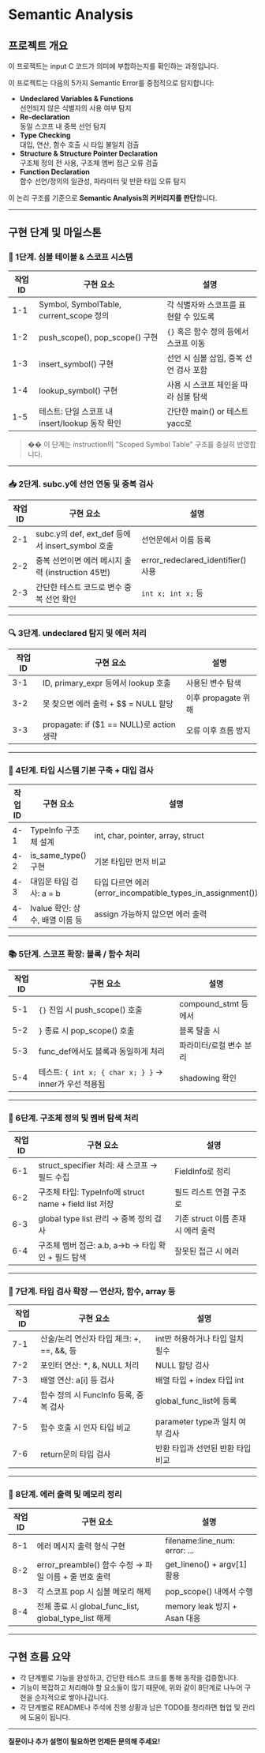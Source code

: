 # Semantic Analysis

## 프로젝트 개요
이 프로젝트는 input C 코드가 의미에 부합하는지를 확인하는 과정입니다.

이 프로젝트는 다음의 5가지 Semantic Error를 중점적으로 탐지합니다:
- **Undeclared Variables & Functions**  
  선언되지 않은 식별자의 사용 여부 탐지
- **Re-declaration**  
  동일 스코프 내 중복 선언 탐지
- **Type Checking**  
  대입, 연산, 함수 호출 시 타입 불일치 검출
- **Structure & Structure Pointer Declaration**  
  구조체 정의 전 사용, 구조체 멤버 접근 오류 검출
- **Function Declaration**  
  함수 선언/정의의 일관성, 파라미터 및 반환 타입 오류 탐지

이 논리 구조를 기준으로 **Semantic Analysis의 커버리지를 판단**합니다.

---

## 구현 단계 및 마일스톤

### 🧱 1단계. 심볼 테이블 & 스코프 시스템
| 작업 ID | 구현 요소 | 설명 |
|--------|----------|------|
| 1-1 | Symbol, SymbolTable, current_scope 정의 | 각 식별자와 스코프를 표현할 수 있도록 |
| 1-2 | push_scope(), pop_scope() 구현 | `{}` 혹은 함수 정의 등에서 스코프 이동 |
| 1-3 | insert_symbol() 구현 | 선언 시 심볼 삽입, 중복 선언 검사 포함 |
| 1-4 | lookup_symbol() 구현 | 사용 시 스코프 체인을 따라 심볼 탐색 |
| 1-5 | 테스트: 단일 스코프 내 insert/lookup 동작 확인 | 간단한 main() or 테스트 yacc로 |

> �� 이 단계는 instruction의 "Scoped Symbol Table" 구조를 충실히 반영합니다.

---

### 📥 2단계. subc.y에 선언 연동 및 중복 검사
| 작업 ID | 구현 요소 | 설명 |
|--------|----------|------|
| 2-1 | subc.y의 def, ext_def 등에서 insert_symbol 호출 | 선언문에서 이름 등록 |
| 2-2 | 중복 선언이면 에러 메시지 출력 (instruction 45번) | error_redeclared_identifier() 사용 |
| 2-3 | 간단한 테스트 코드로 변수 중복 선언 확인 | `int x; int x;` 등 |

---

### 🔍 3단계. undeclared 탐지 및 에러 처리
| 작업 ID | 구현 요소 | 설명 |
|--------|----------|------|
| 3-1 | ID, primary_expr 등에서 lookup 호출 | 사용된 변수 탐색 |
| 3-2 | 못 찾으면 에러 출력 + $$ = NULL 할당 | 이후 propagate 위해 |
| 3-3 | propagate: if ($1 == NULL)로 action 생략 | 오류 이후 흐름 방지 |

---

### 🧠 4단계. 타입 시스템 기본 구축 + 대입 검사
| 작업 ID | 구현 요소 | 설명 |
|--------|----------|------|
| 4-1 | TypeInfo 구조체 설계 | int, char, pointer, array, struct |
| 4-2 | is_same_type() 구현 | 기본 타입만 먼저 비교 |
| 4-3 | 대입문 타입 검사: a = b | 타입 다르면 에러 (error_incompatible_types_in_assignment()) |
| 4-4 | lvalue 확인: 상수, 배열 이름 등 | assign 가능하지 않으면 에러 출력 |

---

### 📚 5단계. 스코프 확장: 블록 / 함수 처리
| 작업 ID | 구현 요소 | 설명 |
|--------|----------|------|
| 5-1 | `{}` 진입 시 push_scope() 호출 | compound_stmt 등에서 |
| 5-2 | `}` 종료 시 pop_scope() 호출 | 블록 탈출 시 |
| 5-3 | func_def에서도 블록과 동일하게 처리 | 파라미터/로컬 변수 분리 |
| 5-4 | 테스트: `{ int x; { char x; } }` → inner가 우선 적용됨 | shadowing 확인 |

---

### 🧱 6단계. 구조체 정의 및 멤버 탐색 처리
| 작업 ID | 구현 요소 | 설명 |
|--------|----------|------|
| 6-1 | struct_specifier 처리: 새 스코프 → 필드 수집 | FieldInfo로 정리 |
| 6-2 | 구조체 타입: TypeInfo에 struct name + field list 저장 | 필드 리스트 연결 구조로 |
| 6-3 | global type list 관리 → 중복 정의 검사 | 기존 struct 이름 존재 시 에러 출력 |
| 6-4 | 구조체 멤버 접근: a.b, a->b → 타입 확인 + 필드 탐색 | 잘못된 접근 시 에러 |

---

### 🧠 7단계. 타입 검사 확장 — 연산자, 함수, array 등
| 작업 ID | 구현 요소 | 설명 |
|--------|----------|------|
| 7-1 | 산술/논리 연산자 타입 체크: +, ==, &&, 등 | int만 허용하거나 타입 일치 필수 |
| 7-2 | 포인터 연산: *, &, NULL 처리 | NULL 할당 검사 |
| 7-3 | 배열 연산: a[i] 등 검사 | 배열 타입 + index 타입 int |
| 7-4 | 함수 정의 시 FuncInfo 등록, 중복 검사 | global_func_list에 등록 |
| 7-5 | 함수 호출 시 인자 타입 비교 | parameter type과 일치 여부 검사 |
| 7-6 | return문의 타입 검사 | 반환 타입과 선언된 반환 타입 비교 |

---

### 🧼 8단계. 에러 출력 및 메모리 정리
| 작업 ID | 구현 요소 | 설명 |
|--------|----------|------|
| 8-1 | 에러 메시지 출력 형식 구현 | filename:line_num: error: ... |
| 8-2 | error_preamble() 함수 수정 → 파일 이름 + 줄 번호 출력 | get_lineno() + argv[1] 활용 |
| 8-3 | 각 스코프 pop 시 심볼 메모리 해제 | pop_scope() 내에서 수행 |
| 8-4 | 전체 종료 시 global_func_list, global_type_list 해제 | memory leak 방지 + Asan 대응 |

---

## 구현 흐름 요약

- 각 단계별로 기능을 완성하고, 간단한 테스트 코드를 통해 동작을 검증합니다.
- 기능이 복잡하고 처리해야 할 요소들이 많기 때문에, 위와 같이 8단계로 나누어 구현을 순차적으로 쌓아나갑니다.
- 각 단계별로 README나 주석에 진행 상황과 남은 TODO를 정리하면 협업 및 관리에 도움이 됩니다.

---

**질문이나 추가 설명이 필요하면 언제든 문의해 주세요!**